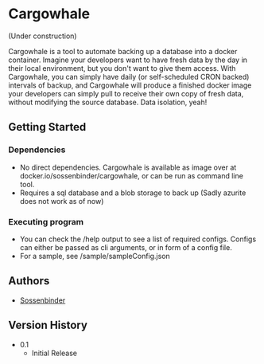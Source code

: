 # Cargowhale

(Under construction)

Cargowhale is a tool to automate backing up a database into a docker container. Imagine your developers want to have fresh data by the day in their local environment, but you don't want to give them access. With Cargowhale, you can simply have daily (or self-scheduled CRON backed) intervals of backup, and Cargowhale will produce a finished docker image your developers can simply pull to receive their own copy of fresh data, without modifying the source database. Data isolation, yeah!

## Getting Started

### Dependencies

* No direct dependencies. Cargowhale is available as image over at docker.io/sossenbinder/cargowhale, or can be run as command line tool.
* Requires a sql database and a blob storage to back up (Sadly azurite does not work as of now)

### Executing program

* You can check the /help output to see a list of required configs. Configs can either be passed as cli arguments, or in form of a config file.
* For a sample, see /sample/sampleConfig.json

## Authors

* [Sossenbinder](https://github.com/Sossenbinder)

## Version History

* 0.1
    * Initial Release